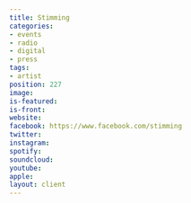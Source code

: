 ```yaml
---
title: Stimming
categories:
- events
- radio
- digital
- press
tags:
- artist
position: 227
image: 
is-featured: 
is-front: 
website: 
facebook: https://www.facebook.com/stimming
twitter: 
instagram: 
spotify: 
soundcloud: 
youtube: 
apple: 
layout: client
---
```


